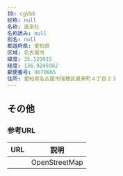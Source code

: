 ```yaml
---
ID: cgVb6
総称: null
名称: 直来社
名称読み: null
別名: null
都道府県: 愛知県
区域: 名古屋市
緯度: 35.129915
経度: 136.9245982
郵便番号: 4670865
住所: 愛知県名古屋市瑞穂区直来町４丁目２３
---
```


## その他

### 参考URL

| URL | 説明          |
| --- | ------------- |
|     | OpenStreetMap |
